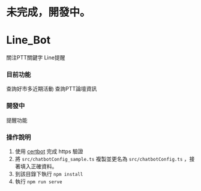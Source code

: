 # 未完成，開發中。

# Line_Bot
關注PTT關鍵字 Line提醒

### 目前功能
查詢好市多近期活動
查詢PTT論壇資訊

### 開發中
提醒功能

### 操作說明
1. 使用 [certbot](https://certbot.eff.org/ "certbot") 完成 https 驗證
2. 將 `src/chatbotConfig_sample.ts` 複製並更名為 `src/chatbotConfig.ts` ，接著填入正確資料。
3. 到該目錄下執行 `npm install`
4. 執行 `npm run serve`
